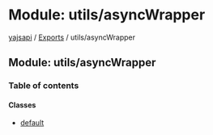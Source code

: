 # Module: utils/asyncWrapper

[yajsapi](../yajsapi.md) / [Exports](./) / utils/asyncWrapper

## Module: utils/asyncWrapper

### Table of contents

#### Classes

* [default](https://github.com/golemfactory/yagna-docs/tree/f181b6ad5340c6acfcb5541c36763d5ccf816255/yajsapi/classes/utils_asyncwrapper.default.md)

